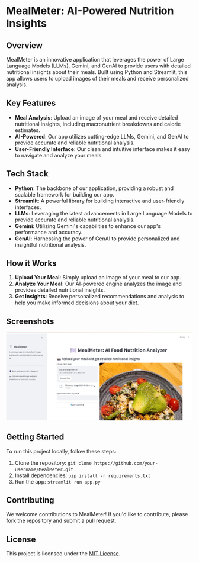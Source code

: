 # MealMeter: AI-Powered Nutrition Insights

## Overview

MealMeter is an innovative application that leverages the power of Large Language Models (LLMs), Gemini, and GenAI to provide users with detailed nutritional insights about their meals. Built using Python and Streamlit, this app allows users to upload images of their meals and receive personalized analysis.

## Key Features

* **Meal Analysis**: Upload an image of your meal and receive detailed nutritional insights, including macronutrient breakdowns and calorie estimates.
* **AI-Powered**: Our app utilizes cutting-edge LLMs, Gemini, and GenAI to provide accurate and reliable nutritional analysis.
* **User-Friendly Interface**: Our clean and intuitive interface makes it easy to navigate and analyze your meals.

## Tech Stack

* **Python**: The backbone of our application, providing a robust and scalable framework for building our app.
* **Streamlit**: A powerful library for building interactive and user-friendly interfaces.
* **LLMs**: Leveraging the latest advancements in Large Language Models to provide accurate and reliable nutritional analysis.
* **Gemini**: Utilizing Gemini's capabilities to enhance our app's performance and accuracy.
* **GenAI**: Harnessing the power of GenAI to provide personalized and insightful nutritional analysis.

## How it Works

1. **Upload Your Meal**: Simply upload an image of your meal to our app.
2. **Analyze Your Meal**: Our AI-powered engine analyzes the image and provides detailed nutritional insights.
3. **Get Insights**: Receive personalized recommendations and analysis to help you make informed decisions about your diet.

## Screenshots

![MealMeter App Screenshot](meal_meter_ui.jpg)

## Getting Started

To run this project locally, follow these steps:

1. Clone the repository: `git clone https://github.com/your-username/MealMeter.git`
2. Install dependencies: `pip install -r requirements.txt`
3. Run the app: `streamlit run app.py`

## Contributing

We welcome contributions to MealMeter! If you'd like to contribute, please fork the repository and submit a pull request.

## License

This project is licensed under the [MIT License](https://opensource.org/licenses/MIT).